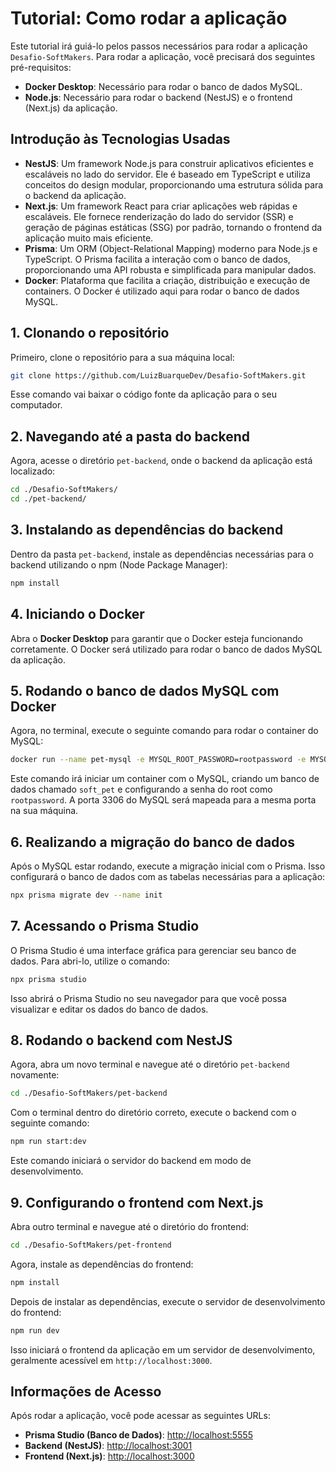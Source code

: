 # Tutorial: Como rodar a aplicação

Este tutorial irá guiá-lo pelos passos necessários para rodar a aplicação `Desafio-SoftMakers`. Para rodar a aplicação, você precisará dos seguintes pré-requisitos:

- **Docker Desktop**: Necessário para rodar o banco de dados MySQL.
- **Node.js**: Necessário para rodar o backend (NestJS) e o frontend (Next.js) da aplicação.

## Introdução às Tecnologias Usadas

- **NestJS**: Um framework Node.js para construir aplicativos eficientes e escaláveis no lado do servidor. Ele é baseado em TypeScript e utiliza conceitos do design modular, proporcionando uma estrutura sólida para o backend da aplicação.
- **Next.js**: Um framework React para criar aplicações web rápidas e escaláveis. Ele fornece renderização do lado do servidor (SSR) e geração de páginas estáticas (SSG) por padrão, tornando o frontend da aplicação muito mais eficiente.
- **Prisma**: Um ORM (Object-Relational Mapping) moderno para Node.js e TypeScript. O Prisma facilita a interação com o banco de dados, proporcionando uma API robusta e simplificada para manipular dados.
- **Docker**: Plataforma que facilita a criação, distribuição e execução de containers. O Docker é utilizado aqui para rodar o banco de dados MySQL.

## 1. Clonando o repositório

Primeiro, clone o repositório para a sua máquina local:

```bash
git clone https://github.com/LuizBuarqueDev/Desafio-SoftMakers.git
```

Esse comando vai baixar o código fonte da aplicação para o seu computador.

## 2. Navegando até a pasta do backend

Agora, acesse o diretório `pet-backend`, onde o backend da aplicação está localizado:

```bash
cd ./Desafio-SoftMakers/
cd ./pet-backend/
```

## 3. Instalando as dependências do backend

Dentro da pasta `pet-backend`, instale as dependências necessárias para o backend utilizando o npm (Node Package Manager):

```bash
npm install
```

## 4. Iniciando o Docker

Abra o **Docker Desktop** para garantir que o Docker esteja funcionando corretamente. O Docker será utilizado para rodar o banco de dados MySQL da aplicação.

## 5. Rodando o banco de dados MySQL com Docker

Agora, no terminal, execute o seguinte comando para rodar o container do MySQL:

```bash
docker run --name pet-mysql -e MYSQL_ROOT_PASSWORD=rootpassword -e MYSQL_DATABASE=soft_pet -p 3306:3306 mysql
```

Este comando irá iniciar um container com o MySQL, criando um banco de dados chamado `soft_pet` e configurando a senha do root como `rootpassword`. A porta 3306 do MySQL será mapeada para a mesma porta na sua máquina.

## 6. Realizando a migração do banco de dados

Após o MySQL estar rodando, execute a migração inicial com o Prisma. Isso configurará o banco de dados com as tabelas necessárias para a aplicação:

```bash
npx prisma migrate dev --name init
```

## 7. Acessando o Prisma Studio

O Prisma Studio é uma interface gráfica para gerenciar seu banco de dados. Para abri-lo, utilize o comando:

```bash
npx prisma studio
```

Isso abrirá o Prisma Studio no seu navegador para que você possa visualizar e editar os dados do banco de dados.

## 8. Rodando o backend com NestJS

Agora, abra um novo terminal e navegue até o diretório `pet-backend` novamente:

```bash
cd ./Desafio-SoftMakers/pet-backend
```

Com o terminal dentro do diretório correto, execute o backend com o seguinte comando:

```bash
npm run start:dev
```

Este comando iniciará o servidor do backend em modo de desenvolvimento.

## 9. Configurando o frontend com Next.js

Abra outro terminal e navegue até o diretório do frontend:

```bash
cd ./Desafio-SoftMakers/pet-frontend
```

Agora, instale as dependências do frontend:

```bash
npm install
```

Depois de instalar as dependências, execute o servidor de desenvolvimento do frontend:

```bash
npm run dev
```

Isso iniciará o frontend da aplicação em um servidor de desenvolvimento, geralmente acessível em `http://localhost:3000`.

## Informações de Acesso

Após rodar a aplicação, você pode acessar as seguintes URLs:

- **Prisma Studio (Banco de Dados)**: [http://localhost:5555](http://localhost:5555)
- **Backend (NestJS)**: [http://localhost:3001](http://localhost:3001)
- **Frontend (Next.js)**: [http://localhost:3000](http://localhost:3000)
